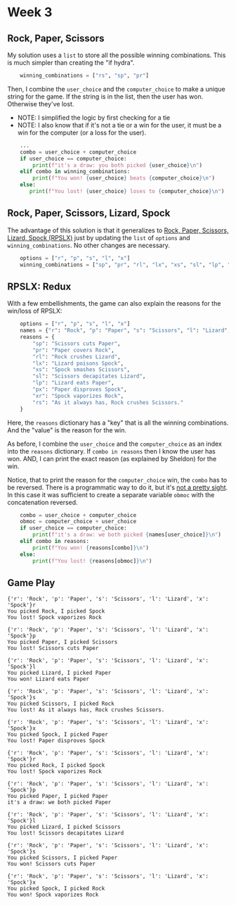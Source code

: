 # Week 3

## Rock, Paper, Scissors

My solution uses a `list` to store all the possible winning combinations. This is much simpler than creating the "if hydra". 


```python
    winning_combinations = ["rs", "sp", "pr"]
```

Then, I combine the `user_choice` and the `computer_choice` to make a unique string for the game. If the string is in the list, then the user has won. Otherwise they've lost. 

* NOTE: I simplified the logic by first checking for a tie
* NOTE: I also know that if it's not a tie or a win for the user, it must be a win for the computer (or a loss for the user).

```python
    ...
    combo = user_choice + computer_choice
    if user_choice == computer_choice:
        print(f"it's a draw: you both picked {user_choice}\n")
    elif combo in winning_combinations:
        print(f"You won! {user_choice} beats {computer_choice}\n")
    else:
       print(f"You lost! {user_choice} loses to {computer_choice}\n")
```

## Rock, Paper, Scissors, Lizard, Spock

The advantage of this solution is that it generalizes to [Rock, Paper, Scissors, Lizard, Spock (RPSLX)](https://bigbangtheory.fandom.com/wiki/Rock,_Paper,_Scissors,_Lizard,_Spock) just by updating the `list` of `options` and `winning_combinations`. No other changes are necessary.

```python
    options = ["r", "p", "s", "l", "x"]
    winning_combinations = ["sp", "pr", "rl", "lx", "xs", "sl", "lp", "px", "xr", "rs"]
```

## RPSLX: Redux

With a few embellishments, the game can also explain the reasons for the win/loss of RPSLX:

```python
    options = ["r", "p", "s", "l", "x"]
    names = {"r": "Rock", "p": "Paper", "s": "Scissors", "l": "Lizard", "x": "Spock"} ## i totally stole this from Alex!
    reasons = { 
        "sp": "Scissors cuts Paper",
        "pr": "Paper covers Rock", 
        "rl": "Rock crushes Lizard", 
        "lx": "Lizard poisons Spock", 
        "xs": "Spock smashes Scissors", 
        "sl": "Scissors decapitates Lizard",
        "lp": "Lizard eats Paper", 
        "px": "Paper disproves Spock",
        "xr": "Spock vaporizes Rock",
        "rs": "As it always has, Rock crushes Scissors."
    }
```

Here, the `reasons` dictionary has a "key" that is all the winning combinations. And the "value" is the reason for the win.

As before, I combine the `user_choice` and the `computer_choice` as an index into the `reasons` dictionary. If  `combo in reasons` then I know the user has won. AND, I can print the exact reason (as explained by Sheldon) for the win.

Notice, that to print the reason for the `computer_choice` win, the `combo` has to be reversed. There is a programmatic way to do it, but it's [not a pretty sight](https://stackoverflow.com/questions/931092/reverse-a-string-in-python). In this case it was sufficient to create a separate variable `obmoc` with the concatenation reversed.

```python
    combo = user_choice + computer_choice 
    obmoc = computer_choice + user_choice 
    if user_choice == computer_choice: 
        print(f"it's a draw: we both picked {names[user_choice]}\n")
    elif combo in reasons:
        print(f"You won! {reasons[combo]}\n") 
    else:
        print(f"You lost! {reasons[obmoc]}\n")
```

## Game Play

```
{'r': 'Rock', 'p': 'Paper', 's': 'Scissors', 'l': 'Lizard', 'x': 'Spock'}r
You picked Rock, I picked Spock
You lost! Spock vaporizes Rock

{'r': 'Rock', 'p': 'Paper', 's': 'Scissors', 'l': 'Lizard', 'x': 'Spock'}p
You picked Paper, I picked Scissors
You lost! Scissors cuts Paper

{'r': 'Rock', 'p': 'Paper', 's': 'Scissors', 'l': 'Lizard', 'x': 'Spock'}l
You picked Lizard, I picked Paper
You won! Lizard eats Paper

{'r': 'Rock', 'p': 'Paper', 's': 'Scissors', 'l': 'Lizard', 'x': 'Spock'}s
You picked Scissors, I picked Rock
You lost! As it always has, Rock crushes Scissors.

{'r': 'Rock', 'p': 'Paper', 's': 'Scissors', 'l': 'Lizard', 'x': 'Spock'}x
You picked Spock, I picked Paper
You lost! Paper disproves Spock

{'r': 'Rock', 'p': 'Paper', 's': 'Scissors', 'l': 'Lizard', 'x': 'Spock'}r
You picked Rock, I picked Spock
You lost! Spock vaporizes Rock

{'r': 'Rock', 'p': 'Paper', 's': 'Scissors', 'l': 'Lizard', 'x': 'Spock'}p
You picked Paper, I picked Paper
it's a draw: we both picked Paper

{'r': 'Rock', 'p': 'Paper', 's': 'Scissors', 'l': 'Lizard', 'x': 'Spock'}l
You picked Lizard, I picked Scissors
You lost! Scissors decapitates Lizard

{'r': 'Rock', 'p': 'Paper', 's': 'Scissors', 'l': 'Lizard', 'x': 'Spock'}s
You picked Scissors, I picked Paper
You won! Scissors cuts Paper

{'r': 'Rock', 'p': 'Paper', 's': 'Scissors', 'l': 'Lizard', 'x': 'Spock'}x
You picked Spock, I picked Rock
You won! Spock vaporizes Rock
```